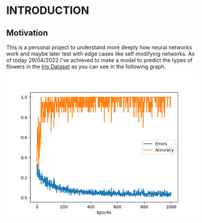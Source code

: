 # INTRODUCTION
## Motivation
This is a personal project to understand more deeply how neural networks work and maybe later test with edge cases like self modifying networks. As of today 29/04/2022 I've achieved to make a model to predict the types of flowers in the [Iris Dataset](https://archive.ics.uci.edu/ml/datasets/iris) as you can see in the following graph.
<p align="center">
  <img src="https://github.com/glpcc/Neural_network_experiments/blob/master/img/Iris%20Data%20prediction.png">
</p>
